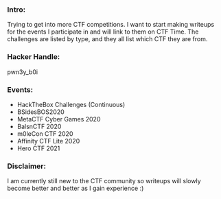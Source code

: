 ### Intro:

Trying to get into more CTF competitions. I want to start making writeups for the events I participate in and will link to them on CTF Time. The challenges are listed by type, and they all list which CTF they are from. 

### Hacker Handle:

pwn3y_b0i

### Events:
 - HackTheBox Challenges (Continuous)
 - BSidesBOS2020
 - MetaCTF Cyber Games 2020
 - BalsnCTF 2020
 - m0leCon CTF 2020
 - Affinity CTF Lite 2020
 - Hero CTF 2021
 
### Disclaimer:

I am currently still new to the CTF community so writeups will slowly become better and better as I gain experience :)
